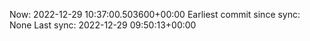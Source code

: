 Now: 2022-12-29 10:37:00.503600+00:00 Earliest commit since sync: None Last sync: 2022-12-29 09:50:13+00:00
